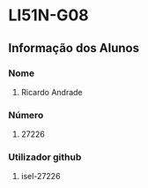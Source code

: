 ﻿# LI51N-G08

## Informação dos Alunos

### Nome
 
1. Ricardo Andrade

### Número

1. 27226

### Utilizador github

1. isel-27226
